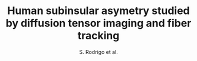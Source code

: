 ---
cat: ciel
subcat: neurophysics
bestof: false
author: S. Rodrigo et al.
title: Human subinsular asymetry studied by diffusion tensor imaging and fiber tracking
journal: Am J Neuroradiol
year: 2007
type: article
---